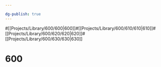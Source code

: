 ```yaml
---

dg-publish: true
---
```

#[[Projects/Library/600/600\|600]]#[[Projects/Library/600/610/610\|610]]#[[Projects/Library/600/620/620\|620]]#[[Projects/Library/600/630/630\|630]]

# 600

